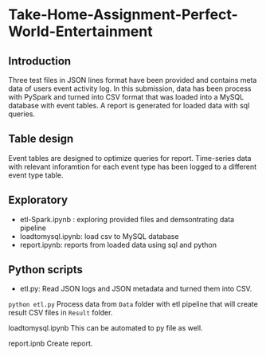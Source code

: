 # Take-Home-Assignment-Perfect-World-Entertainment

## Introduction
Three test files in JSON lines format have been provided and contains meta data of users event activity log. In this submission, data has been process with PySpark and turned into CSV format that was loaded into a MySQL database with event tables. A report is generated for loaded data with sql queries.


## Table design
Event tables are designed to optimize queries for report. Time-series data with relevant inforamtion for each event type has been logged to a different event type table.

## Exploratory
- etl-Spark.ipynb : exploring provided files and demsontrating data pipeline
- loadtomysql.ipynb: load csv to MySQL database
- report.ipynb: reports from loaded data using sql and python 


## Python scripts
- etl.py: Read JSON logs and JSON metadata and turned them into CSV.

`python etl.py`
Process data from `Data` folder with etl pipeline that will create result CSV files in `Result` folder.

loadtomysql.ipynb
This can be automated to py file as well. 

report.ipnb
Create report.
